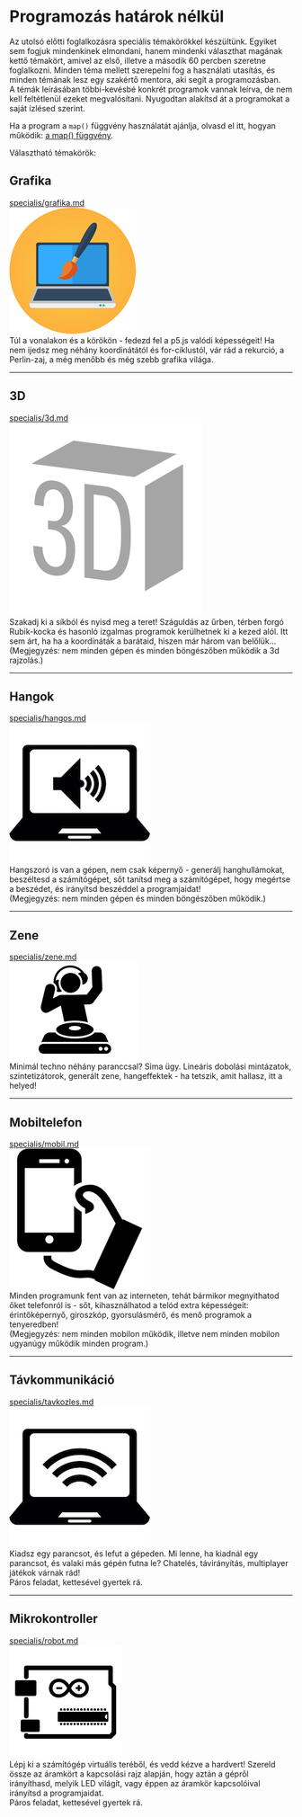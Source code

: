 # Programozás határok nélkül

Az utolsó előtti foglalkozásra speciális témakörökkel készültünk. Egyiket sem fogjuk mindenkinek elmondani, hanem mindenki választhat magának kettő témakört, amivel az első, illetve a második 60 percben szeretne foglalkozni. Minden téma mellett szerepelni fog a használati utasítás, és minden témának lesz egy szakértő mentora, aki segít a programozásban.  
A témák leírásában többi-kevésbé konkrét programok vannak leírva, de nem kell feltétlenül ezeket megvalósítani. Nyugodtan alakítsd át a programokat a saját ízlésed szerint.  

Ha a program a `map()` függvény használatát ajánlja, olvasd el itt, hogyan működik: [a map() függvény](map.md).  

Választható témakörök:  

## Grafika
[specialis/grafika.md](specialis/grafika/grafika.md)  
![](specialis/grafika/grafika.png)  
Túl a vonalakon és a körökön - fedezd fel a p5.js valódi képességeit! Ha nem ijedsz meg néhány koordinátától és for-ciklustól, vár rád a rekurció, a Perlin-zaj, a még menőbb és még szebb grafika világa.  

---

## 3D
[specialis/3d.md](specialis/3d/3d.md)  
![](specialis/3d/3d.png)  
Szakadj ki a síkból és nyisd meg a teret! Száguldás az űrben, térben forgó Rubik-kocka és hasonló izgalmas programok kerülhetnek ki a kezed alól. Itt sem árt, ha ha a koordináták a barátaid, hiszen már három van belőlük...  
(Megjegyzés: nem minden gépen és minden böngészőben működik a 3d rajzolás.)  

---

## Hangok
[specialis/hangos.md](specialis/hangos/hangos.md)  
![](specialis/hangos/sound.jpg)  
Hangszoró is van a gépen, nem csak képernyő - generálj hanghullámokat, beszéltesd a számítógépet, sőt tanítsd meg a számítógépet, hogy megértse a beszédet, és irányítsd beszéddel a programjaidat!  
(Megjegyzés: nem minden gépen és minden böngészőben működik.)  

---

## Zene
[specialis/zene.md](specialis/zene/zene.md)  
![](specialis/zene/music.png)  
Minimál techno néhány paranccsal? Sima ügy. Lineáris dobolási mintázatok, szintetizátorok, generált zene, hangeffektek - ha tetszik, amit hallasz, itt a helyed!  

---

## Mobiltelefon
[specialis/mobil.md](specialis/mobil/mobil.md)  
![](specialis/mobil/phone.png)  
Minden programunk fent van az interneten, tehát bármikor megnyithatod őket telefonról is - sőt, kihasználhatod a telód extra képességeit: érintőképernyő, giroszkóp, gyorsulásmérő, és menő programok a tenyeredben!  
(Megjegyzés: nem minden mobilon működik, illetve nem minden mobilon ugyanúgy működik minden program.)  

---

## Távkommunikáció
[specialis/tavkozles.md](specialis/tavkozles/tavkozles.md)  
![](specialis/tavkozles/wifi.jpg)  
Kiadsz egy parancsot, és lefut a gépeden. Mi lenne, ha kiadnál egy parancsot, és valaki más gépén futna le? Chatelés, távirányítás, multiplayer játékok várnak rád!   
Páros feladat, kettesével gyertek rá.  

---

## Mikrokontroller
[specialis/robot.md](specialis/robot/mikrokontroller.md)  
![](specialis/robot/arduino.png)  
Lépj ki a számítógép virtuális teréből, és vedd kézve a hardvert! Szereld össze az áramkört a kapcsolási rajz alapján, hogy aztán a gépről irányíthasd, melyik LED világít, vagy éppen az áramkör kapcsolóival irányítsd a programjaidat.  
Páros feladat, kettesével gyertek rá.  
